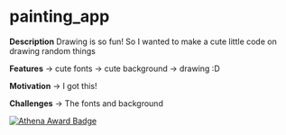 # painting_app
**Description**
Drawing is so fun! So I wanted to make a cute little code on drawing random things

**Features**
-> cute fonts
-> cute background
-> drawing :D

**Motivation**
-> I got this!

**Challenges**
-> The fonts and background 

[![Athena Award Badge](https://img.shields.io/endpoint?url=https%3A%2F%2Faward.athena.hackclub.com%2Fapi%2Fbadge)](https://award.athena.hackclub.com?utm_source=readme)
